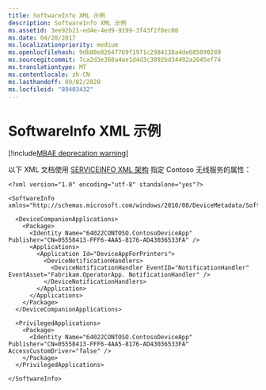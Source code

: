```yaml
---
title: SoftwareInfo XML 示例
description: SoftwareInfo XML 示例
ms.assetid: 3ee92b21-ed4e-4ed9-9199-3f43f2f8ec00
ms.date: 04/20/2017
ms.localizationpriority: medium
ms.openlocfilehash: 9db88e02647769f1971c2984138a4de685890289
ms.sourcegitcommit: 7ca2d3e360a4ae1d4d3c3092bd34492a2645ef74
ms.translationtype: MT
ms.contentlocale: zh-CN
ms.lasthandoff: 09/02/2020
ms.locfileid: "89403432"
---
```

# <a name="softwareinfo-xml-example"></a>SoftwareInfo XML 示例

[!include[MBAE deprecation warning](../includes/mbae-deprecation-warning.md)]

以下 XML 文档使用 [SERVICEINFO XML 架构](serviceinfo-xml-schema.md) 指定 Contoso 无线服务的属性：

``` syntax
<?xml version="1.0" encoding="utf-8" standalone="yes"?>

<SoftwareInfo xmlns="http://schemas.microsoft.com/windows/2010/08/DeviceMetadata/SoftwareInfo">

  <DeviceCompanionApplications>
    <Package>
      <Identity Name="64022CONTOSO.ContosoDeviceApp" Publisher="CN=05558413-FFF6-4AA5-8176-AD43036533FA" />
      <Applications>
        <Application Id="DeviceAppForPrinters">
          <DeviceNotificationHandlers>
            <DeviceNotificationHandler EventID="NotificationHandler" EventAsset="Fabrikam.OperatorApp. NotificationHandler" />
          </DeviceNotificationHandlers>
        </Application>
      </Applications>
    </Package>
  </DeviceCompanionApplications>

  <PrivilegedApplications>
    <Package>
      <Identity Name="64022CONTOSO.ContosoDeviceApp" Publisher="CN=05558413-FFF6-4AA5-8176-AD43036533FA" AccessCustomDriver="false" />
    </Package>
  </PrivilegedApplications>

</SoftwareInfo>
```
